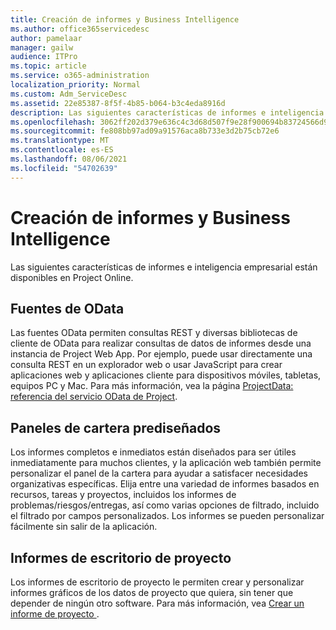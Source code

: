 ```yaml
---
title: Creación de informes y Business Intelligence
ms.author: office365servicedesc
author: pamelaar
manager: gailw
audience: ITPro
ms.topic: article
ms.service: o365-administration
localization_priority: Normal
ms.custom: Adm_ServiceDesc
ms.assetid: 22e85387-8f5f-4b85-b064-b3c4eda8916d
description: Las siguientes características de informes e inteligencia empresarial están disponibles en Project Online.
ms.openlocfilehash: 3062ff202d379e636c4c3d68d507f9e28f900694b83724566d9899956a0f7374
ms.sourcegitcommit: fe808bb97ad09a91576aca8b733e3d2b75cb72e6
ms.translationtype: MT
ms.contentlocale: es-ES
ms.lasthandoff: 08/06/2021
ms.locfileid: "54702639"
---
```

# <a name="reporting-and-business-intelligence"></a>Creación de informes y Business Intelligence

Las siguientes características de informes e inteligencia empresarial están disponibles en Project Online.
  
## <a name="odata-feeds"></a>Fuentes de OData

Las fuentes OData permiten consultas REST y diversas bibliotecas de cliente de OData para realizar consultas de datos de informes desde una instancia de Project Web App. Por ejemplo, puede usar directamente una consulta REST en un explorador web o usar JavaScript para crear aplicaciones web y aplicaciones cliente para dispositivos móviles, tabletas, equipos PC y Mac. Para más información, vea la página [ProjectData: referencia del servicio OData de Project](/previous-versions/office/project-odata/jj163015(v=office.15)).
  
## <a name="out-of-the-box-portfolio-dashboards"></a>Paneles de cartera prediseñados

Los informes completos e inmediatos están diseñados para ser útiles inmediatamente para muchos clientes, y la aplicación web también permite personalizar el panel de la cartera para ayudar a satisfacer necesidades organizativas específicas. Elija entre una variedad de informes basados en recursos, tareas y proyectos, incluidos los informes de problemas/riesgos/entregas, así como varias opciones de filtrado, incluido el filtrado por campos personalizados. Los informes se pueden personalizar fácilmente sin salir de la aplicación. 
  
## <a name="project-desktop-reporting"></a>Informes de escritorio de proyecto

Los informes de escritorio de proyecto le permiten crear y personalizar informes gráficos de los datos de proyecto que quiera, sin tener que depender de ningún otro software. Para más información, vea [Crear un informe de proyecto ](https://go.microsoft.com/fwlink/?LinkID=823657&amp;clcid=0x409).
